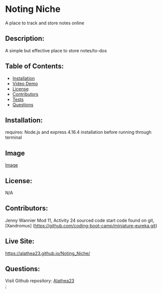 # Noting Niche 
A place to track and store notes online

## Description:
  
A simple but effective place to store notes/to-dos 

  ## Table of Contents:
  * [Installation](#installation)
  * [Video Demo](#video)
  * [License](#license)
  * [Contributors](#contributors)
  * [Tests](#tests)
  * [Questions](#questions)
  
## Installation:

requires: Node.js and express 4.16.4 installation before running through terminal

## Image

[Image](./public/assets/Screenshot%202023-11-05%20at%204.58.55%20PM.png)

## License:

N/A

## Contributors:

Jenny Wannier
Mod 11, Activity 24 sourced code
start code found on git, [Xandromus] (https://github.com/coding-boot-camp/miniature-eureka.git)


## Live Site:

https://alathea23.github.io/Noting_Niche/

## Questions:

Visit Github repository: [Alathea23](https://github.com/alathea23/Noting_Niche.git)  
;